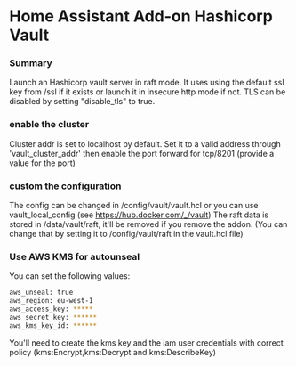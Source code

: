 # Home Assistant Add-on Hashicorp Vault

### Summary

Launch an Hashicorp vault server in raft mode. 
It uses using the default ssl key from /ssl if it exists or launch it in insecure http mode if not.
TLS can be disabled by setting "disable_tls" to true.

### enable the cluster
Cluster addr is set to localhost by default. 
Set it to a valid address through 'vault_cluster_addr' then enable the port forward for tcp/8201 (provide a value for the port)

### custom the configuration
The config can be changed in /config/vault/vault.hcl
or you can use vault_local_config (see https://hub.docker.com/_/vault)
The raft data is stored in /data/vault/raft, it'll be removed if you remove the addon. (You can change that by setting it to /config/vault/raft in the vault.hcl file)

### Use AWS KMS for autounseal
You can set the following values:
```bash
aws_unseal: true
aws_region: eu-west-1
aws_access_key: *****
aws_secret_key: ******
aws_kms_key_id: ******
```

You'll need to create the kms key and the iam user credentials with correct policy (kms:Encrypt,kms:Decrypt and kms:DescribeKey)
